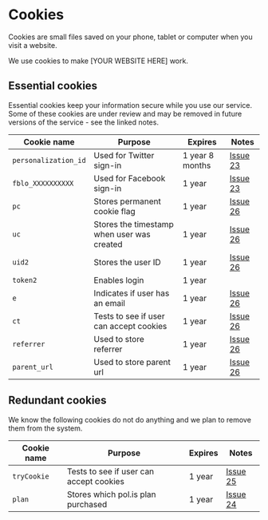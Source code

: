 
# Cookies

Cookies are small files saved on your phone, tablet or computer when you visit a website.

We use cookies to make [YOUR WEBSITE HERE] work.

## Essential cookies

Essential cookies keep your information secure while you use our service. Some of these cookies are under review and may be removed in future versions of the service - see the linked notes.

| Cookie name | Purpose | Expires | Notes |
| --- | --- | --- | -- |
| `personalization_id` | Used for Twitter sign-in | 1 year 8 months | [Issue 23](https://github.com/DFE-Digital/polis-whitelabel/issues/23)
| `fblo_XXXXXXXXXX` | Used for Facebook sign-in | 1 year | [Issue 23](https://github.com/DFE-Digital/polis-whitelabel/issues/23) |
| `pc` | Stores permanent cookie flag | 1 year | [Issue 26](https://github.com/DFE-Digital/polis-whitelabel/issues/26) |
| `uc` | Stores the timestamp when user was created | 1 year | [Issue 26](https://github.com/DFE-Digital/polis-whitelabel/issues/26) |
| `uid2` | Stores the user ID | 1 year | [Issue 26](https://github.com/DFE-Digital/polis-whitelabel/issues/26) |
| `token2` | Enables login | 1 year | 
| `e` | Indicates if user has an email | 1 year | [Issue 26](https://github.com/DFE-Digital/polis-whitelabel/issues/26) |
| `ct` | Tests to see if user can accept cookies | 1 year | [Issue 26](https://github.com/DFE-Digital/polis-whitelabel/issues/26) |
| `referrer` | Used to store referrer | 1 year | [Issue 26](https://github.com/DFE-Digital/polis-whitelabel/issues/26) |
| `parent_url` | Used to store parent url | 1 year | [Issue 26](https://github.com/DFE-Digital/polis-whitelabel/issues/26) |

## Redundant cookies

We know the following cookies do not do anything and we plan to remove them from the system.

| Cookie name | Purpose | Expires | Notes |
| --- | --- | --- | -- |
| `tryCookie` | Tests to see if user can accept cookies | 1 year | [Issue 25](https://github.com/DFE-Digital/polis-whitelabel/issues/25) |
| `plan` | Stores which pol.is plan purchased | 1 year | [Issue 24](https://github.com/DFE-Digital/polis-whitelabel/issues/24) |